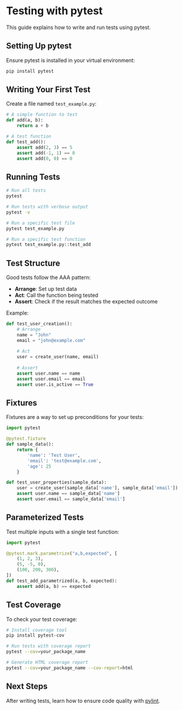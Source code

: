 # Testing with pytest

This guide explains how to write and run tests using pytest.

## Setting Up pytest

Ensure pytest is installed in your virtual environment:

```bash
pip install pytest
```

## Writing Your First Test

Create a file named `test_example.py`:

```python
# A simple function to test
def add(a, b):
    return a + b

# A test function
def test_add():
    assert add(2, 3) == 5
    assert add(-1, 1) == 0
    assert add(0, 0) == 0
```

## Running Tests

```bash
# Run all tests
pytest

# Run tests with verbose output
pytest -v

# Run a specific test file
pytest test_example.py

# Run a specific test function
pytest test_example.py::test_add
```

## Test Structure

Good tests follow the AAA pattern:
- **Arrange**: Set up test data
- **Act**: Call the function being tested
- **Assert**: Check if the result matches the expected outcome

Example:

```python
def test_user_creation():
    # Arrange
    name = "John"
    email = "john@example.com"
    
    # Act
    user = create_user(name, email)
    
    # Assert
    assert user.name == name
    assert user.email == email
    assert user.is_active == True
```

## Fixtures

Fixtures are a way to set up preconditions for your tests:

```python
import pytest

@pytest.fixture
def sample_data():
    return {
        'name': 'Test User',
        'email': 'test@example.com',
        'age': 25
    }

def test_user_properties(sample_data):
    user = create_user(sample_data['name'], sample_data['email'])
    assert user.name == sample_data['name']
    assert user.email == sample_data['email']
```

## Parameterized Tests

Test multiple inputs with a single test function:

```python
import pytest

@pytest.mark.parametrize("a,b,expected", [
    (1, 2, 3),
    (5, -5, 0),
    (100, 200, 300),
])
def test_add_parametrized(a, b, expected):
    assert add(a, b) == expected
```

## Test Coverage

To check your test coverage:

```bash
# Install coverage tool
pip install pytest-cov

# Run tests with coverage report
pytest --cov=your_package_name

# Generate HTML coverage report
pytest --cov=your_package_name --cov-report=html
```

## Next Steps

After writing tests, learn how to ensure code quality with [pylint](04-code-quality.md).
